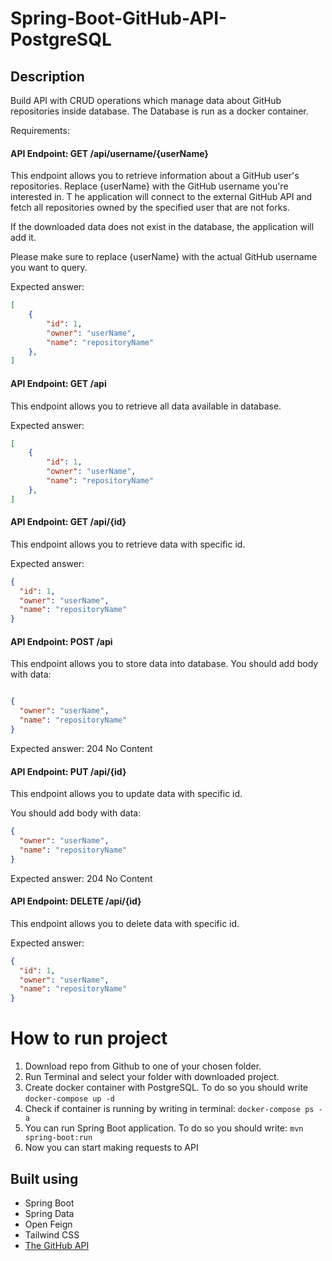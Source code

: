 # Spring-Boot-GitHub-API-PostgreSQL

## Description

Build API with CRUD operations which manage data about GitHub repositories inside database.
The Database is run as a docker container.

Requirements:

#### API Endpoint: GET /api/username/{userName}
This endpoint allows you to retrieve information about a GitHub user's repositories. Replace {userName} with the GitHub username you're interested in. T
he application will connect to the external GitHub API and fetch all repositories owned by the specified user that are not forks.

If the downloaded data does not exist in the database, the application will add it.

Please make sure to replace {userName} with the actual GitHub username you want to query.

Expected answer:
```json
[
    {
        "id": 1,
        "owner": "userName",
        "name": "repositoryName"
    },
]
```
#### API Endpoint: GET /api
This endpoint allows you to retrieve all data available in database.

Expected answer:
```json
[
    {
        "id": 1,
        "owner": "userName",
        "name": "repositoryName"
    },
]
```

#### API Endpoint: GET /api/{id}
This endpoint allows you to retrieve data with specific id.

Expected answer:
```json
{
  "id": 1,
  "owner": "userName",
  "name": "repositoryName"
}
```
#### API Endpoint: POST /api
This endpoint allows you to store data into database.
You should add body with data:
```json

{
  "owner": "userName",
  "name": "repositoryName"
}
```
Expected answer:
204 No Content

#### API Endpoint: PUT /api/{id}
This endpoint allows you to update data with specific id.

You should add body with data:
```json
{
  "owner": "userName",
  "name": "repositoryName"
}
```
Expected answer:
204 No Content

#### API Endpoint: DELETE /api/{id}
This endpoint allows you to delete data with specific id.

Expected answer:
```json
{
  "id": 1,
  "owner": "userName",
  "name": "repositoryName"
}
```
# How to run project

1. Download repo from Github to one of your chosen folder.
2. Run Terminal and select your folder with downloaded project.
3. Create docker container with PostgreSQL. To do so you should write `docker-compose up -d`
4. Check if container is running by writing in terminal: `docker-compose ps -a`
5. You can run Spring Boot application. To do so you should write: `mvn spring-boot:run`
6. Now you can start making requests to API

## Built using

- Spring Boot
- Spring Data
- Open Feign
- Tailwind CSS
- [The GitHub API](https://docs.github.com/en "click to visit API website")
